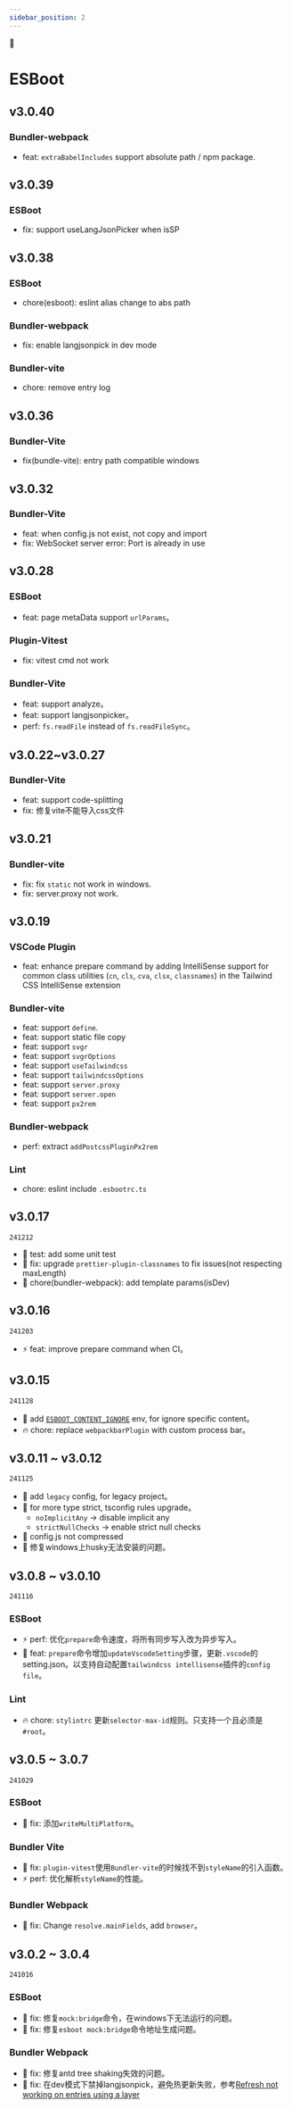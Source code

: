 ```yaml
---
sidebar_position: 2
---
```


🎨

# ESBoot

## v3.0.40

### Bundler-webpack

- feat: `extraBabelIncludes` support absolute path / npm package.

## v3.0.39

### ESBoot

- fix: support useLangJsonPicker when isSP

## v3.0.38

### ESBoot

- chore(esboot): eslint alias change to abs path

### Bundler-webpack

- fix: enable langjsonpick in dev mode

### Bundler-vite

- chore: remove entry log

## v3.0.36

### Bundler-Vite

- fix(bundle-vite): entry path compatible windows

## v3.0.32

### Bundler-Vite

- feat: when config.js not exist, not copy and import
- fix: WebSocket server error: Port is already in use

## v3.0.28

### ESBoot

- feat: page metaData support `urlParams`。

### Plugin-Vitest

- fix: vitest cmd not work

### Bundler-Vite

- feat: support analyze。
- feat: support langjsonpicker。
- perf: `fs.readFile` instead of `fs.readFileSync`。

## v3.0.22~v3.0.27

### Bundler-Vite

- feat: support code-splitting
- fix: 修复vite不能导入css文件

## v3.0.21

### Bundler-vite

- fix: fix `static` not work in windows.
- fix: server.proxy not work.

## v3.0.19

### VSCode Plugin

- feat: enhance prepare command by adding IntelliSense support for common class utilities (`cn`, `cls`, `cva`, `clsx`, `classnames`) in the Tailwind CSS IntelliSense extension

### Bundler-vite

- feat: support `define`.
- feat: support static file copy
- feat: support `svgr`
- feat: support `svgrOptions`
- feat: support `useTailwindcss`
- feat: support `tailwindcssOptions`
- feat: support `server.proxy`
- feat: support `server.open`
- feat: support `px2rem`

### Bundler-webpack

- perf: extract `addPostcssPluginPx2rem`

### Lint

- chore: eslint include `.esbootrc.ts`

## v3.0.17

`241212`

- 🚀 test: add some unit test
- 🐞 fix: upgrade `prettier-plugin-classnames` to fix issues(not respecting maxLength)
- 🚀 chore(bundler-webpack): add template params(isDev)

## v3.0.16

`241203`

- ⚡ feat: improve prepare command when CI。

## v3.0.15

`241128`

- 🚀 add [`ESBOOT_CONTENT_IGNORE`](../guides/environment-variables#esboot_content_ignore) env, for ignore specific content。
- 🔥 chore: replace `webpackbarPlugin` with custom process bar。

## v3.0.11 ~ v3.0.12

`241125`

- 🚀 add `legacy` config, for legacy project。
- 🚀 for more type strict, tsconfig rules upgrade。
  - `noImplicitAny` -> disable implicit any
  - `strictNullChecks` -> enable strict null checks
- 🐞 config.js not compressed
- 🐞 修复windows上husky无法安装的问题。

## v3.0.8 ~ v3.0.10

`241116`

### ESBoot

- ⚡ perf: 优化`prepare`命令速度，将所有同步写入改为异步写入。
- 🚀 feat: `prepare`命令增加`updateVscodeSetting`步骤，更新`.vscode`的setting.json。以支持自动配置`tailwindcss intellisense`插件的`config file`。

### Lint

- 🔥 chore: `stylintrc` 更新`selector-max-id`规则。只支持一个且必须是`#root`。

## v3.0.5 ~ 3.0.7

`241029`

### ESBoot

- 🐞 fix: 添加`writeMultiPlatform`。

### Bundler Vite

- 🐞 fix: `plugin-vitest`使用`Bundler-vite`的时候找不到`styleName`的引入函数。
- ⚡ perf: 优化解析`styleName`的性能。

### Bundler Webpack

- 🐞 fix: Change `resolve.mainFields`, add `browser`。

## v3.0.2 ~ 3.0.4

`241016`

### ESBoot

- 🐞 fix: 修复`mock:bridge`命令，在windows下无法运行的问题。
- 🐞 fix: 修复`esboot mock:bridge`命令地址生成问题。

### Bundler Webpack

- 🐞 fix: 修复antd tree shaking失效的问题。
- 🐞 fix: 在dev模式下禁掉langjsonpick，避免热更新失败，参考[Refresh not working on entries using a layer](https://github.com/pmmmwh/react-refresh-webpack-plugin/issues/867)
